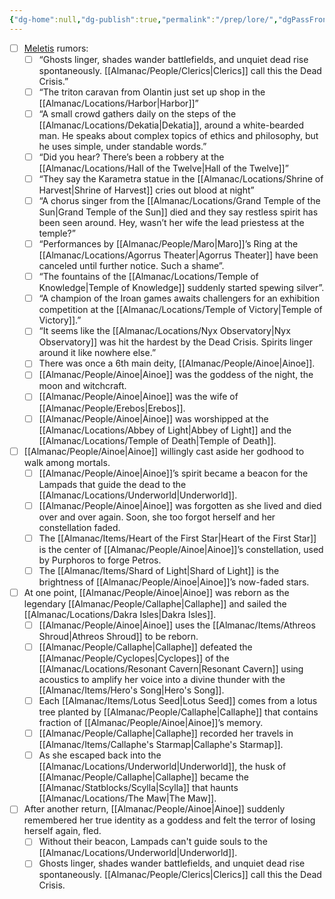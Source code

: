 ```yaml
---
{"dg-home":null,"dg-publish":true,"permalink":"/prep/lore/","dgPassFrontmatter":true}
---
```


- [ ] [Meletis](Meletis.md) rumors:
     - [ ] “Ghosts linger, shades wander battlefields, and unquiet dead rise spontaneously. [[Almanac/People/Clerics\|Clerics]] call this the Dead Crisis.”
    - [ ] “The triton caravan from Olantin just set up shop in the [[Almanac/Locations/Harbor\|Harbor]]”
    - [ ] “A small crowd gathers daily on the steps of the [[Almanac/Locations/Dekatia\|Dekatia]], around a white-bearded man. He speaks about complex topics of ethics and philosophy, but he uses simple, under standable words.”
    - [ ] “Did you hear? There’s been a robbery at the [[Almanac/Locations/Hall of the Twelve\|Hall of the Twelve]]”
    - [ ] “They say the Karametra statue in the [[Almanac/Locations/Shrine of Harvest\|Shrine of Harvest]] cries out blood at night”
    - [ ] “A chorus singer from the [[Almanac/Locations/Grand Temple of the Sun\|Grand Temple of the Sun]] died and they say restless spirit has been seen around. Hey, wasn’t her wife the lead priestess at the temple?”
    - [ ] “Performances by [[Almanac/People/Maro\|Maro]]’s Ring at the [[Almanac/Locations/Agorrus Theater\|Agorrus Theater]] have been canceled until further notice. Such a shame”.
    - [ ] “The fountains of the [[Almanac/Locations/Temple of Knowledge\|Temple of Knowledge]] suddenly started spewing silver”.
    - [ ] “A champion of the Iroan games awaits challengers for an exhibition competition at the [[Almanac/Locations/Temple of Victory\|Temple of Victory]].”
    - [ ] “It seems like the [[Almanac/Locations/Nyx Observatory\|Nyx Observatory]] was hit the hardest by the Dead Crisis. Spirits linger around it like nowhere else.”
    - [ ] There was once a 6th main deity, [[Almanac/People/Ainoe\|Ainoe]]. 
    - [ ] [[Almanac/People/Ainoe\|Ainoe]] was the goddess of the night, the moon and witchcraft.
    - [ ] [[Almanac/People/Ainoe\|Ainoe]] was the wife of [[Almanac/People/Erebos\|Erebos]].
    - [ ] [[Almanac/People/Ainoe\|Ainoe]] was worshipped at the [[Almanac/Locations/Abbey of Light\|Abbey of Light]] and the [[Almanac/Locations/Temple of Death\|Temple of Death]].
- [ ] [[Almanac/People/Ainoe\|Ainoe]] willingly cast aside her godhood to walk among mortals.
    - [ ] [[Almanac/People/Ainoe\|Ainoe]]’s spirit became a beacon for the Lampads that guide the dead to the [[Almanac/Locations/Underworld\|Underworld]].
    - [ ] [[Almanac/People/Ainoe\|Ainoe]] was forgotten as she lived and died over and over again. Soon, she too forgot herself and her constellation faded.
    - [ ] The [[Almanac/Items/Heart of the First Star\|Heart of the First Star]] is the center of [[Almanac/People/Ainoe\|Ainoe]]’s constellation, used by Purphoros to forge Petros.
    - [ ] The [[Almanac/Items/Shard of Light\|Shard of Light]] is the brightness of [[Almanac/People/Ainoe\|Ainoe]]’s now-faded stars.
- [ ] At one point, [[Almanac/People/Ainoe\|Ainoe]] was reborn as the legendary [[Almanac/People/Callaphe\|Callaphe]] and sailed the [[Almanac/Locations/Dakra Isles\|Dakra Isles]].
    - [ ] [[Almanac/People/Ainoe\|Ainoe]] uses the [[Almanac/Items/Athreos Shroud\|Athreos Shroud]] to be reborn.
    - [ ] [[Almanac/People/Callaphe\|Callaphe]] defeated the [[Almanac/People/Cyclopes\|Cyclopes]] of the [[Almanac/Locations/Resonant Cavern\|Resonant Cavern]] using acoustics to amplify her voice into a divine thunder with the [[Almanac/Items/Hero's Song\|Hero's Song]].
    - [ ] Each [[Almanac/Items/Lotus Seed\|Lotus Seed]] comes from a lotus tree planted by [[Almanac/People/Callaphe\|Callaphe]] that contains fraction of [[Almanac/People/Ainoe\|Ainoe]]’s memory.
    - [ ] [[Almanac/People/Callaphe\|Callaphe]] recorded her travels in [[Almanac/Items/Callaphe's Starmap\|Callaphe's Starmap]].
    - [ ] As she escaped back into the [[Almanac/Locations/Underworld\|Underworld]], the husk of [[Almanac/People/Callaphe\|Callaphe]] became the [[Almanac/Statblocks/Scylla\|Scylla]] that haunts [[Almanac/Locations/The Maw\|The Maw]].
- [ ] After another return, [[Almanac/People/Ainoe\|Ainoe]] suddenly remembered her true identity as a goddess and felt the terror of losing herself again, fled.
    - [ ] Without their beacon, Lampads can't guide souls to the [[Almanac/Locations/Underworld\|Underworld]].
    - [ ] Ghosts linger, shades wander battlefields, and unquiet dead rise spontaneously. [[Almanac/People/Clerics\|Clerics]] call this the Dead Crisis.